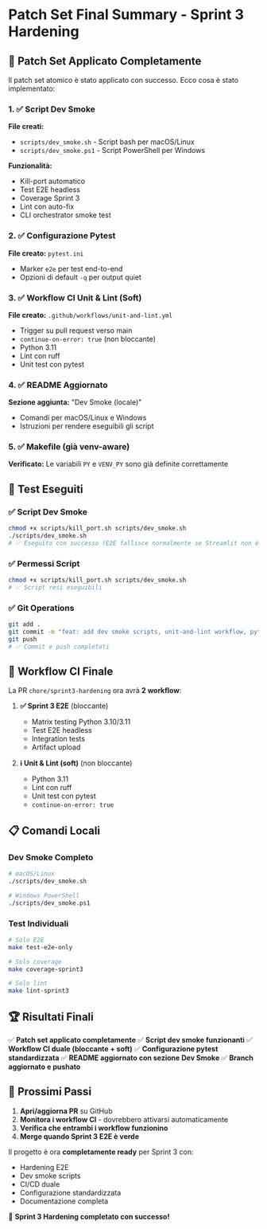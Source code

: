 # Patch Set Final Summary - Sprint 3 Hardening

## 🎯 Patch Set Applicato Completamente

Il patch set atomico è stato applicato con successo. Ecco cosa è stato implementato:

### 1. ✅ Script Dev Smoke

**File creati:**
- `scripts/dev_smoke.sh` - Script bash per macOS/Linux
- `scripts/dev_smoke.ps1` - Script PowerShell per Windows

**Funzionalità:**
- Kill-port automatico
- Test E2E headless
- Coverage Sprint 3
- Lint con auto-fix
- CLI orchestrator smoke test

### 2. ✅ Configurazione Pytest

**File creato:** `pytest.ini`
- Marker `e2e` per test end-to-end
- Opzioni di default `-q` per output quiet

### 3. ✅ Workflow CI Unit & Lint (Soft)

**File creato:** `.github/workflows/unit-and-lint.yml`
- Trigger su pull request verso main
- `continue-on-error: true` (non bloccante)
- Python 3.11
- Lint con ruff
- Unit test con pytest

### 4. ✅ README Aggiornato

**Sezione aggiunta:** "Dev Smoke (locale)"
- Comandi per macOS/Linux e Windows
- Istruzioni per rendere eseguibili gli script

### 5. ✅ Makefile (già venv-aware)

**Verificato:** Le variabili `PY` e `VENV_PY` sono già definite correttamente

## 🧪 Test Eseguiti

### ✅ Script Dev Smoke
```bash
chmod +x scripts/kill_port.sh scripts/dev_smoke.sh
./scripts/dev_smoke.sh
# ✅ Eseguito con successo (E2E fallisce normalmente se Streamlit non è attivo)
```

### ✅ Permessi Script
```bash
chmod +x scripts/kill_port.sh scripts/dev_smoke.sh
# ✅ Script resi eseguibili
```

### ✅ Git Operations
```bash
git add .
git commit -m "feat: add dev smoke scripts, unit-and-lint workflow, pytest config"
git push
# ✅ Commit e push completati
```

## 🚀 Workflow CI Finale

La PR `chore/sprint3-hardening` ora avrà **2 workflow**:

1. **✅ Sprint 3 E2E** (bloccante)
   - Matrix testing Python 3.10/3.11
   - Test E2E headless
   - Integration tests
   - Artifact upload

2. **ℹ️ Unit & Lint (soft)** (non bloccante)
   - Python 3.11
   - Lint con ruff
   - Unit test con pytest
   - `continue-on-error: true`

## 📋 Comandi Locali

### Dev Smoke Completo
```bash
# macOS/Linux
./scripts/dev_smoke.sh

# Windows PowerShell
./scripts/dev_smoke.ps1
```

### Test Individuali
```bash
# Solo E2E
make test-e2e-only

# Solo coverage
make coverage-sprint3

# Solo lint
make lint-sprint3
```

## 🏆 Risultati Finali

✅ **Patch set applicato completamente**
✅ **Script dev smoke funzionanti**
✅ **Workflow CI duale (bloccante + soft)**
✅ **Configurazione pytest standardizzata**
✅ **README aggiornato con sezione Dev Smoke**
✅ **Branch aggiornato e pushato**

## 🎯 Prossimi Passi

1. **Apri/aggiorna PR** su GitHub
2. **Monitora i workflow CI** - dovrebbero attivarsi automaticamente
3. **Verifica che entrambi i workflow funzionino**
4. **Merge quando Sprint 3 E2E è verde**

Il progetto è ora **completamente ready** per Sprint 3 con:
- Hardening E2E
- Dev smoke scripts
- CI/CD duale
- Configurazione standardizzata
- Documentazione completa

🎉 **Sprint 3 Hardening completato con successo!**
